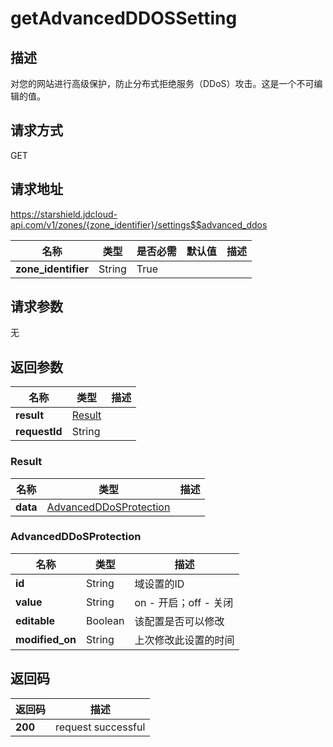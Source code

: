 # getAdvancedDDOSSetting


## 描述
对您的网站进行高级保护，防止分布式拒绝服务（DDoS）攻击。这是一个不可编辑的值。


## 请求方式
GET

## 请求地址
https://starshield.jdcloud-api.com/v1/zones/{zone_identifier}/settings$$advanced_ddos

|名称|类型|是否必需|默认值|描述|
|---|---|---|---|---|
|**zone_identifier**|String|True| | |

## 请求参数
无


## 返回参数
|名称|类型|描述|
|---|---|---|
|**result**|[Result](#result)| |
|**requestId**|String| |

### <div id="Result">Result</div>
|名称|类型|描述|
|---|---|---|
|**data**|[AdvancedDDoSProtection](#advancedddosprotection)| |
### <div id="AdvancedDDoSProtection">AdvancedDDoSProtection</div>
|名称|类型|描述|
|---|---|---|
|**id**|String|域设置的ID|
|**value**|String|on - 开启；off - 关闭|
|**editable**|Boolean|该配置是否可以修改|
|**modified_on**|String|上次修改此设置的时间|

## 返回码
|返回码|描述|
|---|---|
|**200**|request successful|
